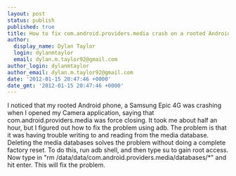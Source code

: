 ```yaml
---
layout: post
status: publish
published: true
title: How to fix com.android.providers.media crash on a rooted Android device
author:
  display_name: Dylan Taylor
  login: dylanmtaylor
  email: dylan.m.taylor92@gmail.com
author_login: dylanmtaylor
author_email: dylan.m.taylor92@gmail.com
date: '2012-01-15 20:47:46 +0000'
date_gmt: '2012-01-15 20:47:46 +0000'
---
```

<p>I noticed that my rooted Android phone, a Samsung Epic 4G was crashing when I opened my Camera application, saying that com.android.providers.media was force closing. It took me about half an hour, but I figured out how to fix the problem using adb. The problem is that it was having trouble writing to and reading from the media database. Deleting the media databases solves the problem without doing a complete factory reset. To do this, run adb shell, and then type su to gain root access. Now type in "rm /data/data/com.android.providers.media/databases/*" and hit enter. This will fix the problem.</p>
